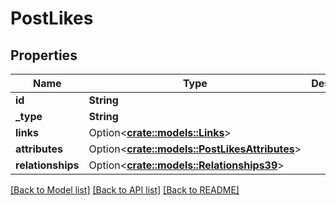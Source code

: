 # PostLikes

## Properties

Name | Type | Description | Notes
------------ | ------------- | ------------- | -------------
**id** | **String** |  | 
**_type** | **String** |  | 
**links** | Option<[**crate::models::Links**](links.md)> |  | [optional]
**attributes** | Option<[**crate::models::PostLikesAttributes**](postLikesAttributes.md)> |  | [optional]
**relationships** | Option<[**crate::models::Relationships39**](relationships39.md)> |  | [optional]

[[Back to Model list]](../README.md#documentation-for-models) [[Back to API list]](../README.md#documentation-for-api-endpoints) [[Back to README]](../README.md)


